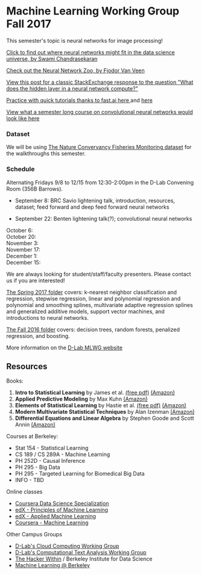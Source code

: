 # Machine Learning Working Group Fall 2017

This semester's topic is neural networks for image processing! 

[Click to find out where neural networks might fit in the data science universe, by Swami Chandrasekaran](http://nirvacana.com/thoughts/becoming-a-data-scientist/)  

[Check out the Neural Network Zoo, by Fjodor Van Veen](http://www.asimovinstitute.org/neural-network-zoo/)

[View this post for a classic StackExchange response to the question "What does the hidden layer in a  neural network compute?"](https://stats.stackexchange.com/questions/63152/what-does-the-hidden-layer-in-a-neural-network-compute)

[Practice with quick tutorials thanks to fast.ai here ](http://course.fast.ai/) and [here](https://github.com/fastai/courses/tree/master/deeplearning1/nbs)

[View what a semester long course on convolutional neural networks would look like here](http://cs231n.stanford.edu/syllabus.html)

### Dataset
We will be using [The Nature Convervancy Fisheries Monitoring dataset](https://www.kaggle.com/c/the-nature-conservancy-fisheries-monitoring) for the walkthroughs this semester. 

### Schedule
Alternating Fridays 9/8 to 12/15 from 12:30-2:00pm in the D-Lab Convening Room (356B Barrows). 

- September 8: BRC Savio lightening talk, introduction, resources, dataset; feed forward and deep feed forward neural networks

- September 22: Benten lightening talk(?); convolutional neural networks

October 6:  
October 20:  
November 3:  
November 17:  
December 1:  
December 15:  

We are always looking for student/staff/faculty presenters. Please contact us if you are interested!  

[The Spring 2017 folder](https://github.com/dlab-berkeley/MachineLearningWG/tree/master/MLWG_Spring2017) covers: k-nearest neighbor classification and regression, stepwise regression, linear and polynomial regression and polynomial and smoothing splines, multivariate adaptive regression splines and generalized additive models, support vector machines, and introductions to neural networks.

[The Fall 2016 folder](https://github.com/dlab-berkeley/MachineLearningWG/tree/master/MLWG_Fall2016) covers: decision trees, random forests, penalized regression, and boosting.

More information on the [D-Lab MLWG website](http://dlab.berkeley.edu/working-groups/machine-learning-working-group)

## Resources

Books:

1. **Intro to Statistical Learning** by James et al. [(free pdf)](http://www-bcf.usc.edu/~gareth/ISL/ISLR%20First%20Printing.pdf) [(Amazon)](https://smile.amazon.com/Introduction-Statistical-Learning-Applications-Statistics-ebook/dp/B01IBM7790/)
2. **Applied Predictive Modeling** by Max Kuhn [(Amazon)](https://smile.amazon.com/Applied-Predictive-Modeling-Max-Kuhn-ebook/dp/B00K15TZU0/)
3. **Elements of Statistical Learning** by Hastie et al.  [(free pdf)](http://statweb.stanford.edu/~tibs/ElemStatLearn/download.html) [(Amazon)](https://smile.amazon.com/Elements-Statistical-Learning-Prediction-Statistics-ebook/dp/B00475AS2E/)
4. **Modern Multivariate Statistical Techniques** by Alan Izenman [(Amazon)](https://smile.amazon.com/Modern-Multivariate-Statistical-Techniques-Classification-ebook/dp/B00HWUR9CS/)
5. **Differential Equations and Linear Algebra** by Stephen Goode and Scott Annin [(Amazon)](https://www.amazon.com/Differential-Equations-Linear-Algebra-Stephen-ebook/dp/B00HR7MR3W/ref=mt_kindle?_encoding=UTF8&me=)

Courses at Berkeley:

* Stat 154 - Statistical Learning
* CS 189 / CS 289A - Machine Learning
* PH 252D  - Causal Inference
* PH 295 - Big Data
* PH 295 - Targeted Learning for Biomedical Big Data
* INFO - TBD

Online classes

* [Coursera Data Science Specialization](https://www.coursera.org/specializations/jhu-data-science)
* [edX - Principles of Machine Learning](https://www.edx.org/course/principles-machine-learning-microsoft-dat203-2x-2)
* [edX - Applied Machine Learning](https://www.edx.org/course/applied-machine-learning-microsoft-dat203-3x-0)
* [Coursera - Machine Learning](https://www.coursera.org/learn/machine-learning)

Other Campus Groups

* [D-Lab's Cloud Computing Working Group](http://dlab.berkeley.edu/working-groups/cloud-working-group)  
* [D-Lab's Computational Text Analysis Working Group](http://dlabctawg.github.io/)  
* [The Hacker Within](http://www.thehackerwithin.org/berkeley/) / Berkeley Institute for Data Science
* [Machine Learning @ Berkeley](https://ml.berkeley.edu/)  
